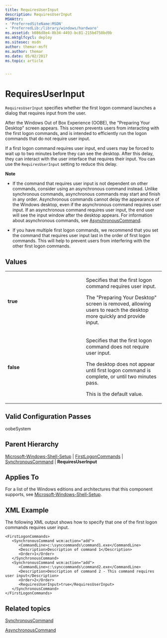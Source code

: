```yaml
---
title: RequiresUserInput
description: RequiresUserInput
MSHAttr:
- 'PreferredSiteName:MSDN'
- 'PreferredLib:/library/windows/hardware'
ms.assetid: b086d8e4-8b34-4493-bc81-215bd758bd9b
ms.mktglfcycl: deploy
ms.sitesec: msdn
author: themar-msft
ms.author: themar
ms.date: 05/02/2017
ms.topic: article


---
```


# RequiresUserInput


`RequiresUserInput` specifies whether the first logon command launches a dialog that requires input from the user.

After the Windows Out of Box Experience (OOBE), the "Preparing Your Desktop" screen appears. This screen prevents users from interacting with the first logon commands, and is intended to efficiently run the logon commands that do not require user input.

If a first logon command requires user input, end users may be forced to wait up to two minutes before they can see the desktop. After this delay, they can interact with the user interface that requires their input. You can use the `RequiresUserInput` setting to reduce this delay.

**Note**  
-   If the command that requires user input is not dependent on other commands, consider using an asynchronous command instead. Unlike synchronous commands, asynchronous commands may start and finish in any order. Asynchronous commands cannot delay the appearance of the Windows desktop, even if the asynchronous command requires user input. If an asynchronous command requires user input, the end user will see the input window after the desktop appears. For information about asynchronous commands, see [AsynchronousCommand](microsoft-windows-shell-setup-logoncommands-asynchronouscommand.md).

-   If you have multiple first logon commands, we recommend that you set the command that requires user input last in the order of first logon commands. This will help to prevent users from interfering with the other first logon commands.

 

## Values


<table>
<colgroup>
<col width="50%" />
<col width="50%" />
</colgroup>
<tbody>
<tr class="odd">
<td><p><strong>true</strong></p></td>
<td><p>Specifies that the first logon command requires user input.</p>
<p>The &quot;Preparing Your Desktop&quot; screen is removed, allowing users to reach the desktop more quickly and provide input.</p></td>
</tr>
<tr class="even">
<td><p><strong>false</strong></p></td>
<td><p>Specifies that the first logon command does not require user input.</p>
<p>The desktop does not appear until first logon command is complete, or until two minutes pass.</p>
<p>This is the default value.</p></td>
</tr>
</tbody>
</table>

 

## Valid Configuration Passes


oobeSystem

## Parent Hierarchy


[Microsoft-Windows-Shell-Setup](microsoft-windows-shell-setup.md) | [FirstLogonCommands](microsoft-windows-shell-setup-firstlogoncommands.md) | [SynchronousCommand](microsoft-windows-shell-setup-firstlogoncommands-synchronouscommand.md) | **RequiresUserInput**

## Applies To


For a list of the Windows editions and architectures that this component supports, see [Microsoft-Windows-Shell-Setup](microsoft-windows-shell-setup.md).

## XML Example


The following XML output shows how to specify that one of the first logon commands requires user input.

```
<FirstLogonCommands>
   <SynchronousCommand wcm:action="add">
      <CommandLine>c:\synccommands\command1.exe</CommandLine>
      <Description>Description of command 1</Description>
      <Order>1</Order>
   </SynchronousCommand>
   <SynchronousCommand wcm:action="add">
      <CommandLine>c:\synccommands\command2.exe</CommandLine>
      <Description>Description of command 2 - This command requires user input</Description>
      <Order>2</Order>
      <RequiresUserInput>true</RequiresUserInput>
   </SynchronousCommand>
</FirstLogonCommands>
```

## Related topics


[SynchronousCommand](microsoft-windows-shell-setup-firstlogoncommands-synchronouscommand.md)

[AsynchronousCommand](microsoft-windows-shell-setup-logoncommands-asynchronouscommand.md)

 

 







